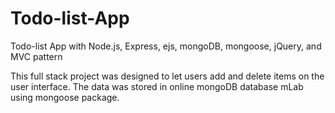 # Todo-list-App
Todo-list App with Node.js, Express, ejs, mongoDB, mongoose, jQuery, and MVC pattern

This full stack project was designed to let users add and delete items on the user interface. The data was stored in online mongoDB database mLab using mongoose package.
